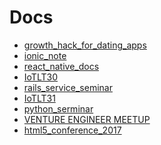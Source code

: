 Docs
====

- [growth_hack_for_dating_apps](https://github.com/yanghaoyuying/all_docs/blob/master/_posts/growth_hack_for_dating_apps.markdown)
- [ionic_note](https://github.com/yanghaoyuying/all_docs/blob/master/_posts/ionic_note.markdown)
- [react_native_docs](https://github.com/yanghaoyuying/all_docs/blob/master/_posts/react-native-docs.markdown)
- [IoTLT30](https://github.com/yanghaoyuying/all_docs/blob/master/_posts/IotLT30.markdown)
- [rails_service_seminar](https://github.com/yanghaoyuying/all_docs/blob/master/_posts/rails_service_seminar.markdown)
- [IoTLT31](https://github.com/yanghaoyuying/all_docs/blob/master/_posts/IotLT31.markdown)
- [python_serminar](https://github.com/yanghaoyuying/all_docs/blob/master/_posts/python_seminar.markdown)
- [VENTURE ENGINEER MEETUP](https://github.com/yanghaoyuying/all_docs/blob/master/_posts/venture_engineer_meetup.markdown)
- [html5_conference_2017](https://github.com/yanghaoyuying/all_docs/blob/master/_posts/html5_conference_2017.markdown)
